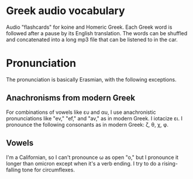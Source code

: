 Greek audio vocabulary
======================

Audio "flashcards" for koine and Homeric Greek. Each Greek word is
followed after a pause by its English translation.
The words can be shuffled and concatenated into a long
mp3 file that can be listened to in the car.


# Pronunciation

The pronunciation is basically Erasmian, with the following exceptions.

## Anachronisms from modern Greek

For combinations of vowels like
ευ and αυ, I use anachronistic pronunciations like "ev," "ef,"
and "av," as in modern Greek. I iotacize ει. I pronounce the
following consonants as in modern Greek: ζ, θ, χ, φ.

## Vowels

I'm a Californian, so I
can't pronounce ω as open "o," but I pronounce it longer than omicron except when
it's a verb ending. I try to do a rising-falling tone for circumflexes.

## 